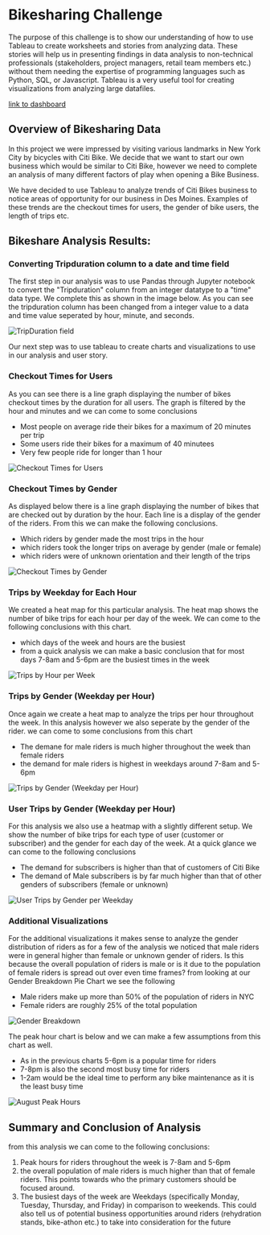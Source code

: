 # Bikesharing Challenge

The purpose of this challenge is to show our understanding of how to use Tableau to create worksheets and stories from analyzing data. These stories will help us in presenting findings in data analysis to non-technical professionals (stakeholders, project managers, retail team members etc.) without them needing the expertise of programming languages such as Python, SQL, or Javascript. Tableau is a very useful tool for creating visualizations from analyzing large datafiles.

[link to dashboard](https://public.tableau.com/views/NYCChallenge/BikeshareStory?:language=en-US&publish=yes&:display_count=n&:origin=viz_share_link)

## Overview of Bikesharing Data

In this project we were impressed by visiting various landmarks in New York City by bicycles with Citi Bike. We decide that we want to start our own business which would be similar to Citi Bike, however we need to complete an analysis of many different factors of play when opening a Bike Business. 

We have decided to use Tableau to analyze trends of Citi Bikes business to notice areas of opportunity for our business in Des Moines. Examples of these trends are the checkout times for users, the gender of bike users, the length of trips etc.

## Bikeshare Analysis Results:

### Converting Tripduration column to a date and time field

The first step in our analysis was to use Pandas through Jupyter notebook to convert the "Tripduration" column from an integer datatype to a "time" data type. We complete this as shown in the image below. As you can see the tripduration column has been changed from a integer value to a data and time value seperated by hour, minute, and seconds.

![TripDuration field](https://user-images.githubusercontent.com/92459399/153729052-c559084f-3222-4b1c-9b01-c4266759bf03.PNG)

Our next step was to use tableau to create charts and visualizations to use in our analysis and user story.

### Checkout Times for Users

As you can see there is a line graph displaying the number of bikes checkout times by the duration for all users. The graph is filtered by the hour and minutes and we can come to some conclusions
- Most people on average ride their bikes for a maximum of 20 minutes per trip
- Some users ride their bikes for a maximum of 40 minutees
- Very few people ride for longer than 1 hour

![Checkout Times for Users](https://user-images.githubusercontent.com/92459399/153729542-96087e41-e204-4495-935d-87692100994d.PNG)

### Checkout Times by Gender

As displayed below there is a line graph displaying the number of bikes that are checked out by duration by the hour. Each line is a display of the gender of the riders. From this we can make the following conclusions.
- Which riders by gender made the most trips in the hour
- which riders took the longer trips on average by gender (male or female)
- which riders were of unknown orientation and their length of the trips

![Checkout Times by Gender](https://user-images.githubusercontent.com/92459399/153729428-8a233b1f-1d4b-4a0f-b54e-5aa6632b0cec.PNG)

### Trips by Weekday for Each Hour

We created a heat map for this particular analysis. The heat map shows the number of bike trips for each hour per day of the week. We can come to the following conclusions with this chart.
- which days of the week and hours are the busiest
- from a quick analysis we can make a basic conclusion that for most days 7-8am and 5-6pm are the busiest times in the week 

![Trips by Hour per Week](https://user-images.githubusercontent.com/92459399/153730212-76f3c0a6-8d8b-4edf-a33f-5d78ca1511f1.PNG)

### Trips by Gender (Weekday per Hour)

Once again we create a heat map to analyze the trips per hour throughout the week. In this analysis however we also seperate by the gender of the rider. we can come to some conclusions from this chart
- The demane for male riders is much higher throughout the week than female riders
- the demand for male riders is highest in weekdays around 7-8am and 5-6pm

![Trips by Gender (Weekday per Hour)](https://user-images.githubusercontent.com/92459399/153730267-28b87728-ba57-4e4e-90f1-41c03b84049d.PNG)

### User Trips by Gender (Weekday per Hour)

For this analysis we also use a heatmap with a slightly different setup. We show the number of bike trips for each type of user (customer or subscriber) and the gender for each day of the week. At a quick glance we can come to the following conclusions
- The demand for subscribers is higher than that of customers of Citi Bike
- The demand of Male subscribers is by far much higher than that of other genders of subscribers (female or unknown)

![User Trips by Gender per Weekday](https://user-images.githubusercontent.com/92459399/153730618-24340f59-fa34-4ab3-9a90-8cfa9393e987.PNG)

### Additional Visualizations

For the additional visualizations it makes sense to analyze the gender distribution of riders as for a few of the analysis we noticed that male riders were in general higher than female or unknown gender of riders. Is this because the overall population of riders is male or is it due to the population of female riders is spread out over even time frames? from looking at our Gender Breakdown Pie Chart we see the following
- Male riders make up more than 50% of the population of riders in NYC
- Female riders are roughly 25% of the total population

![Gender Breakdown](https://user-images.githubusercontent.com/92459399/153730754-6b11453a-0df8-4b3a-8179-19e0f00e6b5e.png)

The peak hour chart is below and we can make a few assumptions from this chart as well.
- As in the previous charts 5-6pm is a popular time for riders
- 7-8pm is also the second most busy time for riders
- 1-2am would be the ideal time to perform any bike maintenance as it is the least busy time

![August Peak Hours](https://user-images.githubusercontent.com/92459399/153730819-8666ef11-4b98-4dcf-ad4f-e957f9ab9a5c.PNG)

## Summary and Conclusion of Analysis

from this analysis we can come to the following conclusions:

1. Peak hours for riders throughout the week is 7-8am and 5-6pm
2. the overall population of male riders is much higher than that of female riders. This points towards who the primary customers should be focused around.
3. The busiest days of the week are Weekdays (specifically Monday, Tuesday, Thursday, and Friday) in comparison to weekends. This could also tell us of potential business opportunities around riders (rehydration stands, bike-athon etc.) to take into consideration for the future

